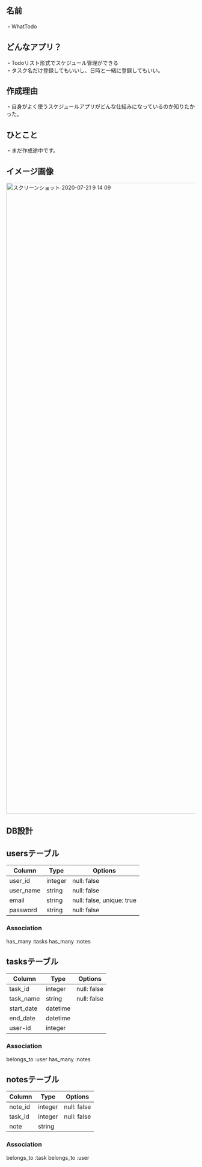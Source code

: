 ## 名前
・WhatTodo

## どんなアプリ？
・Todoリスト形式でスケジュール管理ができる<br>
・タスク名だけ登録してもいいし、日時と一緒に登録してもいい。

## 作成理由
・自身がよく使うスケジュールアプリがどんな仕組みになっているのか知りたかった。

## ひとこと
・まだ作成途中です。

## イメージ画像
<img width="1680" alt="スクリーンショット 2020-07-21 9 14 09" src="https://user-images.githubusercontent.com/67051297/90458770-41696380-e13a-11ea-9e78-4408ba5030fd.png">

## DB設計
## usersテーブル
|Column   |Type   |Options    |
|---------|-------|-----------|
|user_id  |integer|null: false|
|user_name|string |null: false|
|email    |string |null: false, unique: true|
|password |string |null: false|
### Association
has_many :tasks
has_many :notes

## tasksテーブル
|Column    |Type    |Options    |
|----------|--------|-----------|
|task_id   |integer |null: false|
|task_name |string  |null: false|
|start_date|datetime|           |
|end_date  |datetime|           |
|user-id   |integer |           |
### Association
belongs_to :user
has_many :notes

## notesテーブル
|Column |Type   |Options    |
|-------|-------|-----------|
|note_id|integer|null: false|
|task_id|integer|null: false|
|note   |string |           |
### Association
belongs_to :task
belongs_to :user

